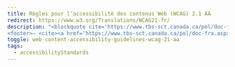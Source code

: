 ```yaml
---
title: Règles pour l’accessibilité des contenus Web (WCAG) 2.1 AA
redirect: https://www.w3.org/Translations/WCAG21-fr/
description: "<blockquote cite='https://www.tbs-sct.canada.ca/pol/doc-fra.aspx?id=32620'>Conformément à la Norme européenne harmonisée, EN 301 549 (2018), les ministères, les organismes et les organisations sont fortement encouragés à appliquer la plus récente version des Règles d’accessibilité pour les contenus Web (WCAG), soit la version 2.1, niveau AA (2018).</blockquote>
<footer>— <cite><a href='https://www.tbs-sct.canada.ca/pol/doc-fra.aspx?id=32620'>Ligne directrice sur l’utilisabilité de la technologie de l’information (TI) par tous</a></cite></footer>"
toggle: web-content-accessibility-guidelines-wcag-21-aa
tags:
  - accessibilityStandards
---
```

